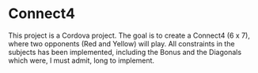 # Connect4

This project is a Cordova project. The goal is to create a Connect4 (6 x 7), where two opponents (Red and Yellow) will play.
All constraints in the subjects has been implemented, including the Bonus and the Diagonals which were, I must admit, long to implement.
